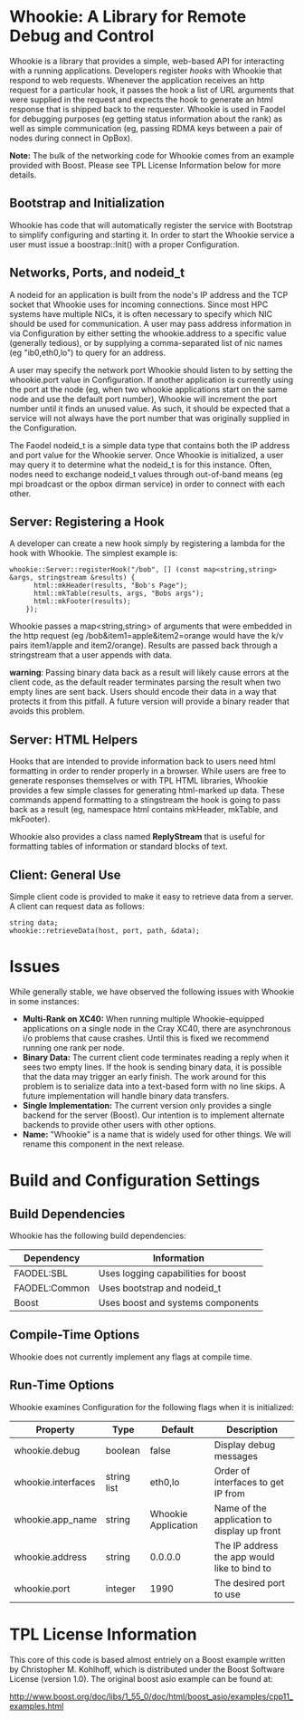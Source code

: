 Whookie: A Library for Remote Debug and Control
===============================================

Whookie is a library that provides a simple, web-based API for
interacting with a running applications. Developers register _hooks_
with Whookie that respond to web requests. Whenever the application
receives an http request for a particular hook, it passes the hook a
list of URL arguments that were supplied in the request and expects
the hook to generate an html response that is shipped back to the
requester. Whookie is used in Faodel for debugging purposes
(eg getting status information about the rank) as well as simple
communication (eg, passing RDMA keys between a pair of nodes during
connect in OpBox).

**Note:** The bulk of the networking code for Whookie comes from an
example provided with Boost. Please see TPL License Information below
for more details.


Bootstrap and Initialization
----------------------------
Whookie has code that will automatically register the service with
Bootstrap to simplify configuring and starting it. In order to start
the Whookie service a user must issue a boostrap::Init() with a proper
Configuration.


Networks, Ports, and nodeid_t
-----------------------------
A nodeid for an application is built from the node's IP address and
the TCP socket that Whookie uses for incoming connections. Since most
HPC systems have multiple NICs, it is often necessary to specify which
NIC should be used for communication. A user may pass address
information in via Configuration by either setting the whookie.address
to a specific value (generally tedious), or by supplying a
comma-separated list of nic names (eg "ib0,eth0,lo") to query for an
address. 

A user may specify the network port Whookie should listen to by
setting the whookie.port value in Configuration. If another
application is currently using the port at the node (eg, when two
whookie applications start on the same node and use the default port
number), Whookie will increment the port number until it finds an
unused value. As such, it should be expected that a service will not
always have the port number that was originally supplied in the
Configuration.

The Faodel nodeid_t is a simple data type that contains both the IP
address and port value for the Whookie server. Once Whookie is
initialized, a user may query it to determine what the nodeid_t is for
this instance. Often, nodes need to exchange nodeid_t values through
out-of-band means (eg mpi broadcast or the opbox dirman service) in
order to connect with each other.

Server: Registering a Hook
--------------------------
A developer can create a new hook simply by registering a lambda for
the hook with Whookie. The simplest example is:

```
whookie::Server::registerHook("/bob", [] (const map<string,string> &args, stringstream &results) {
      html::mkHeader(results, "Bob's Page");
      html::mkTable(results, args, "Bobs args");
      html::mkFooter(results);
    });
```

Whookie passes a map<string,string> of arguments that were embedded in
the http request (eg /bob&item1=apple&item2=orange would have the
k/v pairs item1/apple and item2/orange). Results are passed back
through a stringstream that a user appends with data.

**warning**: Passing binary data back as a result will likely cause
errors at the client code, as the default reader terminates parsing
the result when two empty lines are sent back. Users should encode
their data in a way that protects it from this pitfall. A future
version will provide a binary reader that avoids this problem.


Server: HTML Helpers
--------------------
Hooks that are intended to provide information back to users need html
formatting in order to render properly in a browser. While users are
free to generate responses themselves or with TPL HTML libraries,
Whookie provides a few simple classes for generating html-marked up
data. These commands append formatting to a stingstream the hook is
going to pass back as a result (eg, namespace html contains mkHeader,
mkTable, and mkFooter).

Whookie also provides a class named **ReplyStream** that is useful for
formatting tables of information or standard blocks of text.

Client: General Use
-------------------
Simple client code is provided to make it easy to retrieve data from a
server. A client can request data as follows:

```
string data;
whookie::retrieveData(host, port, path, &data);
```

Issues
======
While generally stable, we have observed the following issues with
Whookie in some instances:

- **Multi-Rank on XC40:** When running multiple Whookie-equipped
    applications on a single node in the Cray XC40, there are
    asynchronous i/o problems that cause crashes. Until this is fixed we
    recommend running one rank per node.
- **Binary Data:** The current client code terminates reading a reply when
    it sees two empty lines. If the hook is sending binary data, it is
    possible that the data may trigger an early finish. The work around
    for this problem is to serialize data into a text-based form with no
    line skips. A future implementation will handle binary data
    transfers. 
- **Single Implementation:** The current version only provides a single
    backend for the server (Boost). Our intention is to implement
    alternate backends to provide other users with other options.
- **Name:** "Whookie" is a name that is widely used for other things. We
    will rename this component in the next release. 


Build and Configuration Settings
================================

Build Dependencies
------------------

Whookie has the following build dependencies:

| Dependency     | Information                         |
| -------------- | ----------------------------------- |
| FAODEL:SBL     | Uses logging capabilities for boost |
| FAODEL:Common  | Uses bootstrap and nodeid_t         |
| Boost          | Uses boost and systems components   |


Compile-Time Options
--------------------

Whookie does not currently implement any flags at compile time.

Run-Time Options
----------------

Whookie examines Configuration for the following flags when it is
initialized:

| Property           | Type        | Default             | Description                                  |
| ------------------ | ----------- | ------------------- | -------------------------------------------- |
| whookie.debug      | boolean     | false               | Display debug messages                       |
| whookie.interfaces | string list | eth0,lo             | Order of interfaces to get IP from           |
| whookie.app_name   | string      | Whookie Application | Name of the application to display up front  |
| whookie.address    | string      | 0.0.0.0             | The IP address the app would like to bind to |
| whookie.port       | integer     | 1990                | The desired port to use                      |


TPL License Information
=======================

This core of this code is based almost entriely on a Boost example
written by Christopher M. Kohlhoff, which is distributed under the
Boost Software License (version 1.0). The original boost asio example
can be found at:

http://www.boost.org/doc/libs/1_55_0/doc/html/boost_asio/examples/cpp11_examples.html

